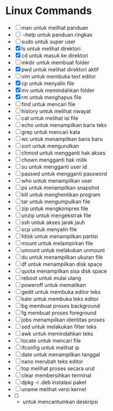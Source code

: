 # Linux Commands
- [ ] man <perintah> untuk meilhat panduan
- [ ] <perintah> –help untuk panduan ringkas
- [ ] sudo untuk super user
- [x] ls untuk melihat direktori
- [x] cd untuk masuk ke direktori
- [ ] mkdir <nama folder> untuk membuat folder
- [x] pwd untuk melihat direktori aktif
- [ ] vim untuk membuka text editor
- [x] cp <asal> <tujuan> untuk menyalin file
- [x] mv <asal> <tujuan> untuk memindahkan folder
- [x] rm <file> untuk menghapus file
- [ ] find <nama file> untuk mencari file
- [ ] history untuk melihat riwayat
- [ ] cat untuk melihat isi file
- [ ] echo untuk menampilkan baris teks
- [ ] grep untuk mencari kata
- [ ] wc untuk menampilkan baris baru
- [ ] sort untuk mengurutkan
- [ ] chmod untuk mengganti hak akses
- [ ] chown mengganti hak milik
- [ ] su untuk mengganti user id
- [ ] passwd untuk mengganti password
- [ ] who untuk menampilkan user
- [ ] ps untuk menampilkan snapshot
- [ ] kill untuk menghentikan program
- [ ] tar untuk mengumpulkan file
- [ ] zip untuk mengkompres file
- [ ] unzip untuk mengekstrak file
- [ ] ssh untuk akses jarak jauh
- [ ] scp untuk menyalin file
- [ ] fdisk untuk menampilkan partisi
- [ ] mount untuk melampirkan file
- [ ] umount untuk melakukan unmount
- [ ] du untuk menampilkan ukuran file
- [ ] df untuk menampilkan disk space
- [ ] quota menampilkan sisa disk space
- [ ] reboot untuk mulai ulang
- [ ] poweroff untuk mematikan
- [ ] gedit untuk membuka editor teks
- [ ] kate untuk membuka teks editor
- [ ] bg membuat proses background
- [ ] fg <id program> membuat proses foreground
- [ ] jobs <id program> menampilkan identitas proses
- [ ] sed untuk melakukan filter teks
- [ ] awk untuk memindahkan teks
- [ ] locate untuk mencari file
- [ ] ifconfig untuk melihat ip
- [ ] date untuk menampilkan tanggal
- [ ] nano merubah teks editor
- [ ] top melihat proses secara urut
- [ ] clear membersihkan terminal
- [ ] dpkg -i <namapackage>.deb instalasi paket
- [ ] uname melihat versi kernel
- [ ] * untuk mencantumkan deskripsi

